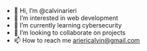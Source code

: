 - 👋 Hi, I’m @calvinarieri
- 👀 I’m interested in web development
- 🌱 I’m currently learning cybersecurity
- 💞️ I’m looking to collaborate on projects
- 📫 How to reach me ariericalvin@gmail.com

<!---
calvinarieri/calvinarieri is a ✨ special ✨ repository because its `README.md` (this file) appears on your GitHub profile.
You can click the Preview link to take a look at your changes.
--->
